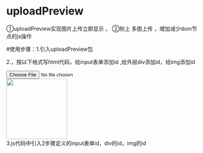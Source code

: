 # uploadPreview
①uploadPreview实现图片上传立即显示 ，
②附上 多图上传 ，增加减少dom节点的js操作

#使用步骤：1.引入uploadPreview包
<script type="text/javascript" src="{$Think.config.COMMON_URL}Js/jquery-1.11.3.min.js"></script>
2.，按以下格式写html代码，给input表单添加id ,给外层div添加id，给img添加id
<td><input type='file' name='goods_pics[]' id="goods_pics_0" />
                        <div id="goods_pics_dv_0"><img src="" alt="" width="160" height="160" id="goods_pics_im_0"/></div>
                        </td>
3.js代码中引入2步骤定义的input表单id，div的id，img的id                    
<script type="text/javascript">
                $(function(){
                    new uploadPreview({ UpBtn: "goods_pics_0", DivShow: "goods_pics_dv_0", ImgShow: "goods_pics_im_0" });
                });
                </script>	

